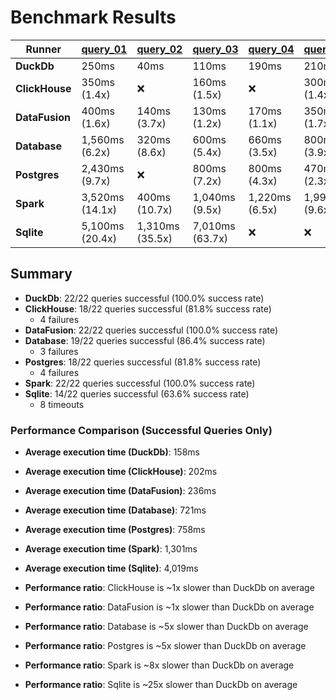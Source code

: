 # Benchmark Results

| Runner | [query_01](Queries/query_01.sql) | [query_02](Queries/query_02.sql) | [query_03](Queries/query_03.sql) | [query_04](Queries/query_04.sql) | [query_05](Queries/query_05.sql) | [query_06](Queries/query_06.sql) | [query_07](Queries/query_07.sql) | [query_08](Queries/query_08.sql) | [query_09](Queries/query_09.sql) | [query_10](Queries/query_10.sql) | [query_11](Queries/query_11.sql) | [query_12](Queries/query_12.sql) | [query_13](Queries/query_13.sql) | [query_14](Queries/query_14.sql) | [query_15](Queries/query_15.sql) | [query_16](Queries/query_16.sql) | [query_17](Queries/query_17.sql) | [query_18](Queries/query_18.sql) | [query_19](Queries/query_19.sql) | [query_20](Queries/query_20.sql) | [query_21](Queries/query_21.sql) | [query_22](Queries/query_22.sql) |
|--------|------------|------------|------------|------------|------------|------------|------------|------------|------------|------------|------------|------------|------------|------------|------------|------------|------------|------------|------------|------------|------------|------------|
| **DuckDb** | 250ms | 40ms | 110ms | 190ms | 210ms | 20ms | 90ms | 280ms | 340ms | 160ms | 40ms | 60ms | 180ms | 10ms | 10ms | 30ms | 240ms | 350ms | 250ms | 50ms | 570ms | 30ms |
| **ClickHouse** | 350ms (1.4x) | ❌ | 160ms (1.5x) | ❌ | 300ms (1.4x) | 40ms (1.8x) | 110ms (1.3x) | 360ms (1.3x) | 450ms (1.3x) | 260ms (1.6x) | 50ms (1.4x) | 100ms (1.7x) | 160ms (1.2x) | 20ms (1.6x) | 30ms (3.0x) | 30ms (1.1x) | 330ms (1.4x) | 310ms (1.1x) | 530ms (2.1x) | 60ms (1.2x) | ❌ | ❌ |
| **DataFusion** | 400ms (1.6x) | 140ms (3.7x) | 130ms (1.2x) | 170ms (1.1x) | 350ms (1.7x) | 60ms (3.0x) | 340ms (3.9x) | 300ms (1.1x) | 380ms (1.1x) | 240ms (1.5x) | 120ms (3.4x) | 110ms (1.8x) | 210ms (1.1x) | 70ms (5.1x) | 70ms (6.6x) | 100ms (3.5x) | 380ms (1.6x) | 740ms (2.1x) | 240ms (1.0x) | 40ms (1.1x) | 520ms (1.1x) | 90ms (3.1x) |
| **Database** | 1,560ms (6.2x) | 320ms (8.6x) | 600ms (5.4x) | 660ms (3.5x) | 800ms (3.9x) | 180ms (9.3x) | 280ms (3.3x) | 680ms (2.4x) | 2,020ms (5.9x) | 480ms (3.0x) | 100ms (2.8x) | 400ms (6.9x) | 1,430ms (7.7x) | 110ms (8.5x) | 270ms (27.2x) | 210ms (7.3x) | 720ms (3.0x) | 2,180ms (6.3x) | 700ms (2.8x) | ❌ | ❌ | ❌ |
| **Postgres** | 2,430ms (9.7x) | ❌ | 800ms (7.2x) | 800ms (4.3x) | 470ms (2.3x) | 400ms (21.3x) | 540ms (6.3x) | 440ms (1.6x) | 1,140ms (3.4x) | 650ms (4.1x) | 100ms (2.7x) | 650ms (11.2x) | 530ms (2.9x) | 400ms (30.8x) | 390ms (39.4x) | 180ms (6.0x) | ❌ | 2,960ms (8.5x) | 570ms (2.3x) | ❌ | ❌ | 190ms (6.4x) |
| **Spark** | 3,520ms (14.1x) | 400ms (10.7x) | 1,040ms (9.5x) | 1,220ms (6.5x) | 1,990ms (9.6x) | 130ms (6.7x) | 1,410ms (16.4x) | 800ms (2.8x) | 1,590ms (4.7x) | 1,440ms (9.1x) | 350ms (9.4x) | 550ms (9.5x) | 1,340ms (7.2x) | 180ms (14.2x) | 330ms (33.0x) | 480ms (16.6x) | 1,670ms (7.0x) | 4,070ms (11.8x) | 550ms (2.2x) | 390ms (7.8x) | 4,820ms (8.5x) | 350ms (11.5x) |
| **Sqlite** | 5,100ms (20.4x) | 1,310ms (35.5x) | 7,010ms (63.7x) | ❌ | ❌ | 740ms (38.8x) | 2,990ms (34.8x) | 15,240ms (54.0x) | 15,550ms (45.6x) | 940ms (5.9x) | 1,120ms (30.2x) | 730ms (12.6x) | 4,540ms (24.6x) | 400ms (30.9x) | 380ms (37.7x) | 230ms (8.1x) | ❌ | ❌ | ❌ | ❌ | ❌ | ❌ |

## Summary

- **DuckDb**: 22/22 queries successful (100.0% success rate)
- **ClickHouse**: 18/22 queries successful (81.8% success rate)
  - 4 failures
- **DataFusion**: 22/22 queries successful (100.0% success rate)
- **Database**: 19/22 queries successful (86.4% success rate)
  - 3 failures
- **Postgres**: 18/22 queries successful (81.8% success rate)
  - 4 failures
- **Spark**: 22/22 queries successful (100.0% success rate)
- **Sqlite**: 14/22 queries successful (63.6% success rate)
  - 8 timeouts

### Performance Comparison (Successful Queries Only)
- **Average execution time (DuckDb)**: 158ms
- **Average execution time (ClickHouse)**: 202ms
- **Average execution time (DataFusion)**: 236ms
- **Average execution time (Database)**: 721ms
- **Average execution time (Postgres)**: 758ms
- **Average execution time (Spark)**: 1,301ms
- **Average execution time (Sqlite)**: 4,019ms

- **Performance ratio**: ClickHouse is ~1x slower than DuckDb on average
- **Performance ratio**: DataFusion is ~1x slower than DuckDb on average
- **Performance ratio**: Database is ~5x slower than DuckDb on average
- **Performance ratio**: Postgres is ~5x slower than DuckDb on average
- **Performance ratio**: Spark is ~8x slower than DuckDb on average
- **Performance ratio**: Sqlite is ~25x slower than DuckDb on average
